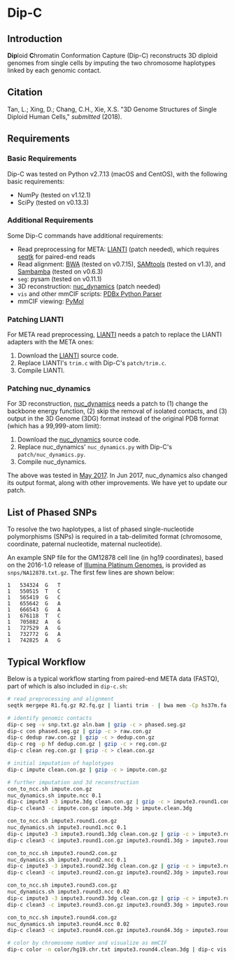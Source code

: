 # Dip-C

## Introduction
**Dip**loid **C**hromatin Conformation Capture (Dip-C) reconstructs 3D diploid genomes from single cells by imputing the two chromosome haplotypes linked by each genomic contact.

## Citation
Tan, L.; Xing, D.; Chang, C.H., Xie, X.S. "3D Genome Structures of Single Diploid Human Cells," *submitted* (2018).

## Requirements
### Basic Requirements
Dip-C was tested on Python v2.7.13 (macOS and CentOS), with the following basic requirements:

* NumPy (tested on v1.12.1)
* SciPy (tested on v0.13.3)

### Additional Requirements
Some Dip-C commands have additional requirements:

* Read preprocessing for META: [LIANTI](https://github.com/lh3/lianti) (patch needed), which requires [seqtk](https://github.com/lh3/seqtk) for paired-end reads
* Read alignment: [BWA](https://github.com/lh3/bwa) (tested on v0.7.15), [SAMtools](http://www.htslib.org/download/) (tested on v1.3), and [Sambamba](https://github.com/biod/sambamba/releases) (tested on v0.6.3)
* `seg`: pysam (tested on v0.11.1)
* 3D reconstruction: [nuc_dynamics](https://github.com/TheLaueLab/nuc_dynamics) (patch needed)
* `vis` and other mmCIF scripts: [PDBx Python Parser](http://mmcif.wwpdb.org/docs/sw-examples/python/html/index.html)
* mmCIF viewing: [PyMol](https://pymol.org/2/)

### Patching LIANTI
For META read preprocessing, [LIANTI](https://github.com/lh3/lianti) needs a patch to replace the LIANTI adapters with the META ones:

1. Download the [LIANTI](https://github.com/lh3/lianti) source code.
2. Replace LIANTI's `trim.c` with Dip-C's `patch/trim.c`.
3. Compile LIANTI.

### Patching nuc_dynamics
For 3D reconstruction, [nuc_dynamics](https://github.com/TheLaueLab/nuc_dynamics) needs a patch to (1) change the backbone energy function, (2) skip the removal of isolated contacts, and (3) output in the 3D Genome (3DG) format instead of the original PDB format (which has a 99,999-atom limit):

1. Download the [nuc_dynamics](https://github.com/TheLaueLab/nuc_dynamics) source code.
2. Replace nuc_dynamics' `nuc_dynamics.py` with Dip-C's `patch/nuc_dynamics.py`.
3. Compile nuc_dynamics.

The above was tested in [May 2017](https://github.com/TheLaueLab/nuc_dynamics/commit/55148e68b919a59c2354d9157131f729495424c9). In Jun 2017, nuc_dynamics also changed its output format, along with other improvements. We have yet to update our patch.

## List of Phased SNPs
To resolve the two haplotypes, a list of phased single-nucleotide polymorphisms (SNPs) is required in a tab-delimited format (chromosome, coordinate, paternal nucleotide, maternal nucleotide).

An example SNP file for the GM12878 cell line (in hg19 coordinates), based on the 2016-1.0 release of [Illumina Platinum Genomes](https://www.illumina.com/platinumgenomes.html), is provided as `snps/NA12878.txt.gz`. The first few lines are shown below:

```
1	534324	G	T
1	550515	T	C
1	565419	G	C
1	655642	G	A
1	666543	G	A
1	676118	T	C
1	705882	A	G
1	727529	A	G
1	732772	G	A
1	742825	A	G
```

## Typical Workflow
Below is a typical workflow starting from paired-end META data (FASTQ), part of which is also included in `dip-c.sh`:

```sh
# read preprocessing and alignment
seqtk mergepe R1.fq.gz R2.fq.gz | lianti trim - | bwa mem -Cp hs37m.fa - | samtools view -uS | sambamba sort -o /aln.bam /dev/stdin

# identify genomic contacts
dip-c seg -v snp.txt.gz aln.bam | gzip -c > phased.seg.gz
dip-c con phased.seg.gz | gzip -c > raw.con.gz
dip-c dedup raw.con.gz | gzip -c > dedup.con.gz
dip-c reg -p hf dedup.con.gz | gzip -c > reg.con.gz
dip-c clean reg.con.gz | gzip -c > clean.con.gz

# initial imputation of haplotypes
dip-c impute clean.con.gz | gzip -c > impute.con.gz

# further imputation and 3d reconstruction 
con_to_ncc.sh impute.con.gz
nuc_dynamics.sh impute.ncc 0.1
dip-c impute3 -3 impute.3dg clean.con.gz | gzip -c > impute3.round1.con.gz
dip-c clean3 -c impute.con.gz impute.3dg > impute.clean.3dg

con_to_ncc.sh impute3.round1.con.gz
nuc_dynamics.sh impute3.round1.ncc 0.1
dip-c impute3 -3 impute3.round1.3dg clean.con.gz | gzip -c > impute3.round2.con.gz
dip-c clean3 -c impute3.round1.con.gz impute3.round1.3dg > impute3.round1.clean.3dg

con_to_ncc.sh impute3.round2.con.gz
nuc_dynamics.sh impute3.round2.ncc 0.1
dip-c impute3 -3 impute3.round2.3dg clean.con.gz | gzip -c > impute3.round3.con.gz
dip-c clean3 -c impute3.round2.con.gz impute3.round2.3dg > impute3.round2.clean.3dg

con_to_ncc.sh impute3.round3.con.gz
nuc_dynamics.sh impute3.round3.ncc 0.02
dip-c impute3 -3 impute3.round3.3dg clean.con.gz | gzip -c > impute3.round4.con.gz
dip-c clean3 -c impute3.round3.con.gz impute3.round3.3dg > impute3.round3.clean.3dg

con_to_ncc.sh impute3.round4.con.gz
nuc_dynamics.sh impute3.round4.ncc 0.02
dip-c clean3 -c impute3.round4.con.gz impute3.round4.3dg > impute3.round4.clean.3dg

# color by chromosome number and visualize as mmCIF
dip-c color -n color/hg19.chr.txt impute3.round4.clean.3dg | dip-c vis -c /dev/stdin impute3.round4.clean.3dg > impute3.round4.clean.n.cif
```
